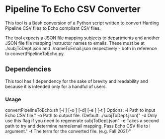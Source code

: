 # Pipeline To Echo CSV Converter
This tool is a Bash conversion of a Python script written to convert Harding Pipeline CSV files to Echo compliant CSV files.

The tool expects a JSON file mapping subjects to departments and another JSON file file mapping instructor names to emails. These must be at ./subjToDept.json and ./nameToEmail.json respectively - both in reference to convertPipelineToEcho.py.

## Dependencies
This tool has 1 dependency for the sake of brevity and readability and because it is intended only for a handful of users. 

### Usage
convertPipelineToEcho.sh [-i <inputPath>] [-o <outputPath>] [-d] [-e <secondInput>] [-t <term>]
Options:
-i <inputPath>		Path to input Echo CSV file."
-o <outputPath>		Path to output file. (Default: ./subjToDept.json)"
-d			Only use this flag if you need to regenerate subjToDept.json"
-e <secondInput>	Takes a second path to try and determine name/email mapping. Pass Echo CSV file to i argument."
-t <term>		The term for the converted file. (e.g. Fall 2021)"
	
